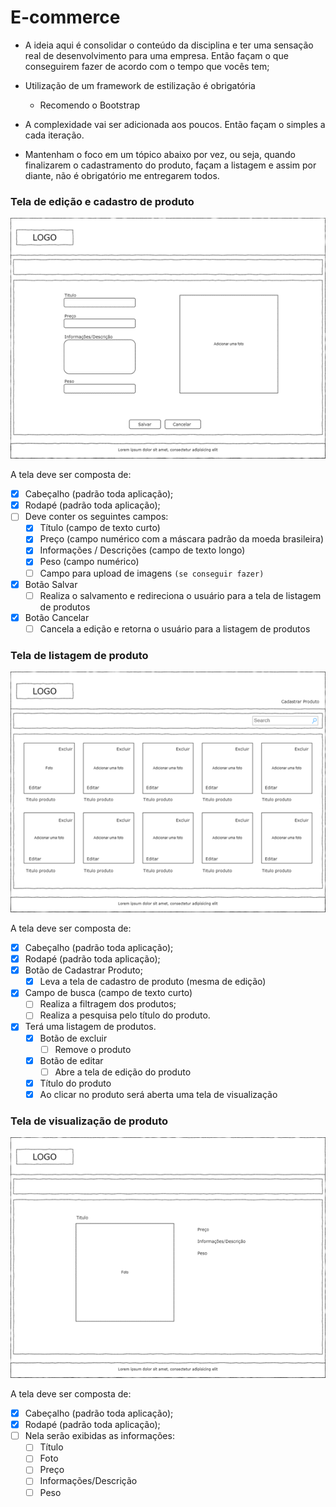 # E-commerce

- A ideia aqui é consolidar o conteúdo da disciplina e ter uma sensação real de desenvolvimento para uma empresa. Então façam o que conseguirem fazer de acordo com o tempo que vocês tem;

- Utilização de um framework de estilização é obrigatória

	- Recomendo o Bootstrap

- A complexidade vai ser adicionada aos poucos. Então façam o simples a cada iteração.

- Mantenham o foco em um tópico abaixo por vez, ou seja, quando finalizarem o cadastramento do produto, façam a listagem e assim por diante, não é obrigatório me entregarem todos.

### Tela de edição e cadastro de produto

![](https://raw.githubusercontent.com/forca-letscode/ecommerce-react/assets/tela_de_edicao.png)

A tela deve ser composta de:

- [X] Cabeçalho (padrão toda aplicação);
- [X] Rodapé (padrão toda aplicação);
- [ ] Deve conter os seguintes campos:
	- [X] Título (campo de texto curto)
	- [X] Preço (campo numérico com a máscara padrão da moeda brasileira)
	- [X] Informações / Descrições (campo de texto longo)
	- [X] Peso (campo numérico)
	- [ ] Campo para upload de imagens `(se conseguir fazer)`
- [X] Botão Salvar
	- [ ] Realiza o salvamento e redireciona o usuário para a tela de listagem de produtos
- [X] Botão Cancelar
	- [ ] Cancela a edição e retorna o usuário para a listagem de produtos

### Tela de listagem de produto

![](https://raw.githubusercontent.com/forca-letscode/ecommerce-react/assets/lista_de_produtos.png)

A tela deve ser composta de:

 - [X] Cabeçalho (padrão toda aplicação);
 - [X] Rodapé (padrão toda aplicação);
 - [X] Botão de Cadastrar Produto;
	 - [X] Leva a tela de cadastro de produto (mesma de edição)
- [X] Campo de busca (campo de texto curto)
	- [ ] Realiza a filtragem dos produtos;
	- [ ] Realiza a pesquisa pelo título do produto.
- [X]  Terá uma listagem de produtos.
	- [X] Botão de excluir
		- [ ] Remove o produto
	- [X] Botão de editar
		- [ ] Abre a tela de edição do produto
	- [X] Título do produto
	- [X] Ao clicar no produto será aberta uma tela de visualização

### Tela de visualização de produto

![](https://raw.githubusercontent.com/forca-letscode/ecommerce-react/assets/detalhes_do_produto.png)

A tela deve ser composta de:

 - [X] Cabeçalho (padrão toda aplicação);
 - [X] Rodapé (padrão toda aplicação);
 - [ ] Nela serão exibidas as informações:
	 - [ ] Título
	 - [ ] Foto
	 - [ ] Preço
	 - [ ] Informações/Descrição
	 - [ ] Peso
